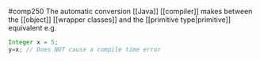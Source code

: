 #comp250 
The automatic conversion [[Java]] [[compiler]] makes between the [[object]] [[wrapper classes]] and the [[primitive type|primitive]] equivalent
e.g.

```java
Integer x = 5;
y=x; // Does NOT cause a compile time error
```